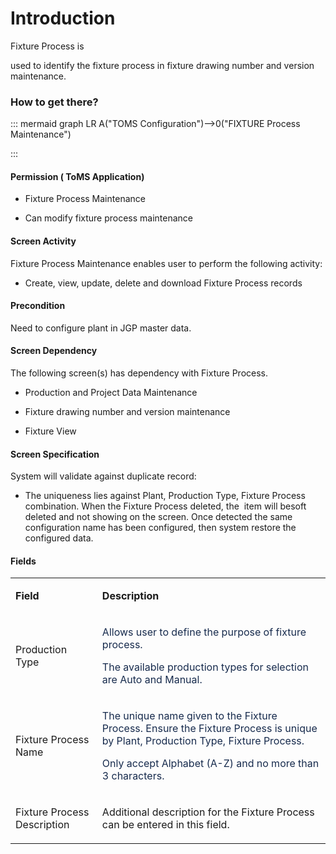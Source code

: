 # Introduction

Fixture Process is

used to identify the fixture process in fixture drawing number and version maintenance.

### How to get there?



::: mermaid
graph LR
A("TOMS Configuration")-->0("FIXTURE Process Maintenance")

:::


#### **Permission ( ToMS Application)** 



- Fixture Process Maintenance


- Can modify fixture process maintenance



#### **Screen Activity** 


Fixture Process Maintenance enables user to perform the following activity:

- Create, view, update, delete and download Fixture Process records


#### **Precondition** 


Need to configure plant in JGP master data.


#### **Screen Dependency** 


The following screen(s) has dependency with Fixture Process.

- Production and Project Data Maintenance

- Fixture drawing number and version maintenance

- Fixture View


#### **Screen Specification** 


System will validate against duplicate record:

- The uniqueness lies against
Plant, Production Type, Fixture Process combination.
When the Fixture Process deleted, the 
item will besoft deleted and not showing on the screen. Once detected the same configuration name has been configured, then system restore the configured data.

#### **Fields** 



<table class="wrapped confluenceTable"><colgroup><col /><col /></colgroup><tbody><tr><td class="highlight confluenceTd" style="text-align: left;"><p><strong>Field</strong></p></td><td class="highlight confluenceTd" style="text-align: left;"><p><strong>Description</strong></p></td></tr><tr><td style="text-align: left;" class="confluenceTd"><p>Production Type</p></td><td style="text-align: left;" class="confluenceTd"><p style="text-align: left;"><span style="color: rgb(23,43,77);">Allows user to define the purpose of fixture process.</span></p><p style="text-align: left;"><span style="color: rgb(23,43,77);">The available production types for selection are Auto and Manual. </span></p></td></tr><tr><td style="text-align: left;" class="confluenceTd"><p>Fixture Process Name</p></td><td style="text-align: left;" class="confluenceTd"><p><span style="color: rgb(23,43,77);">The unique name given to the Fixture Process. Ensure the Fixture Process is unique by Plant, Production Type, Fixture Process.</span></p><p><span style="color: rgb(23,43,77);">Only accept Alphabet (A-Z) and no more than 3 characters.</span></p></td></tr><tr><td style="text-align: left;" class="confluenceTd"><p>Fixture Process Description</p></td><td style="text-align: left;" class="confluenceTd"><p>Additional description for the Fixture Process can be entered in this field.</p></td></tr></tbody></table>

